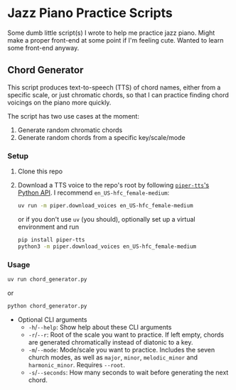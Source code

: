 # Jazz Piano Practice Scripts

Some dumb little script(s) I wrote to help me practice jazz piano.
Might make a proper front-end at some point if I'm feeling cute.
Wanted to learn some front-end anyway.

## Chord Generator

This script produces text-to-speech (TTS) of chord names, either from a specific
scale, or just chromatic chords, so that I can practice finding chord voicings
on the piano more quickly.

The script has two use cases at the moment:

1. Generate random chromatic chords
2. Generate random chords from a specific key/scale/mode

### Setup

1. Clone this repo
2. Download a TTS voice to the repo's root by following [`piper-tts`'s Python API](https://github.com/OHF-Voice/piper1-gpl/blob/main/docs/API_PYTHON.md). I recommend `en_US-hfc_female-medium`:

   ```bash
   uv run -m piper.download_voices en_US-hfc_female-medium
   ```

   or if you don't use `uv` (you should), optionally set up a virtual
   environment and run

   ```bash
   pip install piper-tts
   python3 -m piper.download_voices en_US-hfc_female-medium
   ```

### Usage

```bash
uv run chord_generator.py
```

or

```bash
python chord_generator.py
```

- Optional CLI arguments
  - `-h`/`--help`: Show help about these CLI arguments
  - `-r`/`--r`: Root of the scale you want to practice. If left empty, chords
    are generated chromatically instead of diatonic to a key.
  - `-m`/`--mode`: Mode/scale you want to practice. Includes the seven
    church modes, as well as `major`, `minor`, `melodic_minor` and `harmonic_minor`.
    Requires `--root`.
  - `-s`/`--seconds`: How many seconds to wait before generating the next chord.
